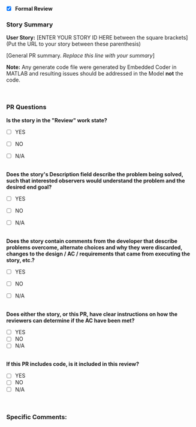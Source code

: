 <!-- Leave an "x" in the box if this is a formal review. Put a space there if this is not a formal review -->
- [x] **Formal Review**

### Story Summary

<!-- Fill out both the prompt, as well as the URL, correctly for this story -->
**User Story:** [ENTER YOUR STORY ID HERE between the square brackets](Put the URL to your story between these parenthesis)

<!-- Replace the following line with your description of the work here and the benefit it brings to the project -->
[General PR summary. _Replace this line with your summary_]

**Note:** Any generate code file were generated by Embedded Coder in MATLAB and resulting issues should be addressed in the Model **not** the code.

<br>

### PR Questions

<!-- PR Authors: ANSWER ALL QUESTIONS. For "N/A", provide brief explanation why -->

**Is the story in the "Review" work state?**
- [ ] YES
- [ ] NO
- [ ] N/A


<br>**Does the story's Description field describe the problem being solved, such that interested observers would understand the problem and the desired end goal?**
- [ ] YES
- [ ] NO
- [ ] N/A


<br>**Does the story contain comments from the developer that describe problems overcome, alternate choices and why they were discarded, changes to the design / AC / requirements that came from executing the story, etc.?**
- [ ] YES
- [ ] NO
- [ ] N/A


<br>**Does either the story, or this PR, have clear instructions on how the reviewers can determine if the AC have been met?**
- [ ] YES
- [ ] NO
- [ ] N/A

<br>**If this PR includes code, is it included in this review?**
- [ ] YES
- [ ] NO
- [ ] N/A

<br>  

### Specific Comments:  

